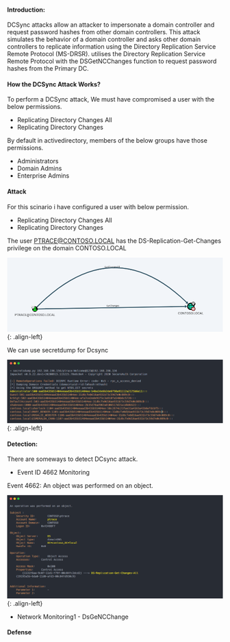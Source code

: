 #### Introduction:

DCSync attacks allow an attacker to impersonate a domain controller and request password hashes from other domain controllers. This attack simulates the behavior of a domain controller and asks other domain controllers to replicate information using the Directory Replication Service Remote Protocol (MS-DRSR).  utilises the Directory Replication Service Remote Protocol with the DSGetNCChanges function to request password hashes from the Primary DC.

#### How the DCSync Attack Works?

To perform a DCSync attack, We must have compromised a user with the below permissions.
+ Replicating Directory Changes All
+ Replicating Directory Changes

By default in activedirectory, members of the below groups have those permissions.
+ Administrators
+ Domain Admins
+ Enterprise Admins 


#### Attack
For this scinario i have configured a user with below permission.
+ Replicating Directory Changes All
+ Replicating Directory Changes

The user PTRACE@CONTOSO.LOCAL has the DS-Replication-Get-Changes privilege on the domain CONTOSO.LOCAL

![source-01](/img/dcsyn1.PNG){: .align-left}

We can use secretdump for Dcsync

![source-01](/img/dcsyn3.PNG){: .align-left}

#### Detection:

There are someways to detect DCsync attack.

+ Event ID 4662 Monitoring

Event 4662: An object was performed on an object.

![source-01](/img/dcsyn4.PNG){: .align-left}

+ Network Monitoring1 - DsGeNCChange

#### Defense 
